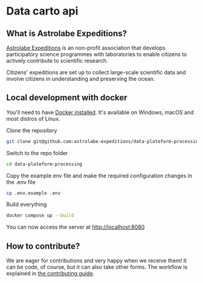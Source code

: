 # Data carto api

## What is Astrolabe Expeditions?

[Astrolabe Expeditions](https://www.astrolabe-expeditions.org/) is an non-profit association that develops participatory science programmes with
laboratories to enable citizens to actively contribute to scientific research.

Citizens' expeditions are set up to collect large-scale scientific data and involve citizens in understanding and preserving the ocean.

## Local development with docker

You'll need to have [Docker installed](https://docs.docker.com/get-docker/).
It's available on Windows, macOS and most distros of Linux.

Clone the repository
```sh
git clone git@github.com:astrolabe-expeditions/data-plateform-processing.git
```

Switch to the repo folder
```sh
cd data-plateform-processing
```

Copy the example env file and make the required configuration changes in the .env file
```sh
cp .env.example .env
```

Build everything
```sh
docker compose up --build
```

You can now access the server at [http://localhost:8080](http://localhost:8080)

## How to contribute?

We are eager for contributions and very happy when we receive them! It can be code, of course, but it can also take other forms. The workflow is explained in [the contributing guide](https://github.com/astrolabe-expeditions/data-plateform-processing/blob/main/docs/CONTRIBUTING.md).